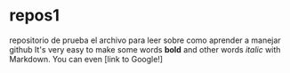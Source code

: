 # repos1
repositorio de prueba
el archivo para leer sobre como aprender a manejar github
It's very easy to make some words **bold** and other words *italic* with Markdown. You can even [link to Google!]
